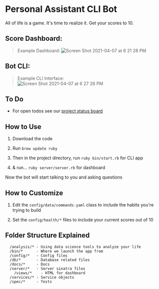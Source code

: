 # Personal Assistant CLI Bot

All of life is a game. It's time to realize it. Get your scores to 10. 

## Score Dashboard:
> Example Dashboard:
![Screen Shot 2021-04-07 at 6 21 28 PM](https://user-images.githubusercontent.com/46613794/113942004-22553a00-97ce-11eb-8693-70beb979448a.png)


## Bot CLI:
> Example CLI Interface: <br />
![Screen Shot 2021-04-07 at 6 27 26 PM](https://user-images.githubusercontent.com/46613794/113942526-ebcbef00-97ce-11eb-8496-5fe112413b9f.png)

## To Do

* For open todos see our [project status board](https://github.com/dainmiller/assistant/projects/3)

## How to Use

1. Download the code

2. Run `brew update ruby`

3. Then in the project directory, run `ruby bin/start.rb` for CLI app

4. & run... `ruby server/server.rb` for dashboard

Now the bot will start talking to you and asking questions

## How to Customize

1. Edit the `config/data/commands.yaml` class to include the habits you're trying to build

2. Set the `config/health/*` files to include your current scores out of 10

## Folder Structure Explained

```
  /analysis/* - Using data science tools to analyze your life
  /bin/*      - Where we launch the app from
  /config/*   - Config files
  /db/*       - Database related files
  /docs/*     - Docs
  /server/*   - Server sinatra files
    /views/*    - HTML for dashboard
  /services/* - Service objects
  /spec/*     - Tests 
```
